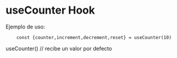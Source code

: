 # useCounter Hook

Ejemplo de uso:

```
	const {counter,increment,decrement,reset} = useCounter(10)
```

useCounter() // recibe un valor por defecto
